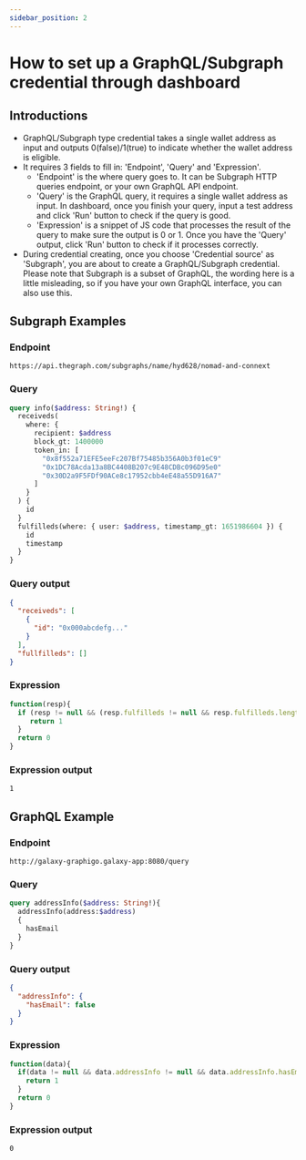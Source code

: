 ```yaml
---
sidebar_position: 2
---
```


# How to set up a GraphQL/Subgraph credential through dashboard

## Introductions
- GraphQL/Subgraph type credential takes a single wallet address as input and outputs 0(false)/1(true) to indicate whether the wallet address is eligible.
- It requires 3 fields to fill in: 'Endpoint', 'Query' and 'Expression'. 
  - 'Endpoint' is the where query goes to. It can be Subgraph HTTP queries endpoint, or your own GraphQL API endpoint. 
  - 'Query' is the GraphQL query, it requires a single wallet address as input. In dashboard, once you finish your query, input a test address and click 'Run' button to check if the query is good.
  - 'Expression' is a snippet of JS code that processes the result of the query to make sure the output is 0 or 1. Once you have the 'Query' output, click 'Run' button to check if it processes correctly.
- During credential creating, once you choose 'Credential source' as 'Subgraph', you are about to create a GraphQL/Subgraph credential. Please note that Subgraph is a subset of GraphQL, the wording here is a little misleading, so if you have your own GraphQL interface, you can also use this.


## Subgraph Examples

### Endpoint
```
https://api.thegraph.com/subgraphs/name/hyd628/nomad-and-connext
```
### Query
```graphql
query info($address: String!) {
  receiveds(
    where: {
      recipient: $address
      block_gt: 1400000
      token_in: [
        "0x8f552a71EFE5eeFc207Bf75485b356A0b3f01eC9"
        "0x1DC78Acda13a8BC4408B207c9E48CDBc096D95e0"
        "0x30D2a9F5FDf90ACe8c17952cbb4eE48a55D916A7"
      ]
    }
  ) {
    id
  }
  fulfilleds(where: { user: $address, timestamp_gt: 1651986604 }) {
    id
    timestamp
  }
}

```
### Query output
```json
{
  "receiveds": [
    {
      "id": "0x000abcdefg..."
    }
  ],
  "fullfilleds": []
}
```
### Expression
```javascript
function(resp){
  if (resp != null && (resp.fulfilleds != null && resp.fulfilleds.length > 0 || resp.receiveds != null && resp.receiveds.length > 0)) {
     return 1
  }
  return 0
}
```
### Expression output
```
1
```

## GraphQL Example

### Endpoint
```
http://galaxy-graphigo.galaxy-app:8080/query
```
### Query
```graphql
query addressInfo($address: String!){
  addressInfo(address:$address)
  {
    hasEmail
  }
}
```
### Query output
```json
{
  "addressInfo": {
    "hasEmail": false
  }
}
```
### Expression
```javascript
function(data){
  if(data != null && data.addressInfo != null && data.addressInfo.hasEmail == true) {
    return 1
  }
  return 0
}
```
### Expression output
```
0
```
